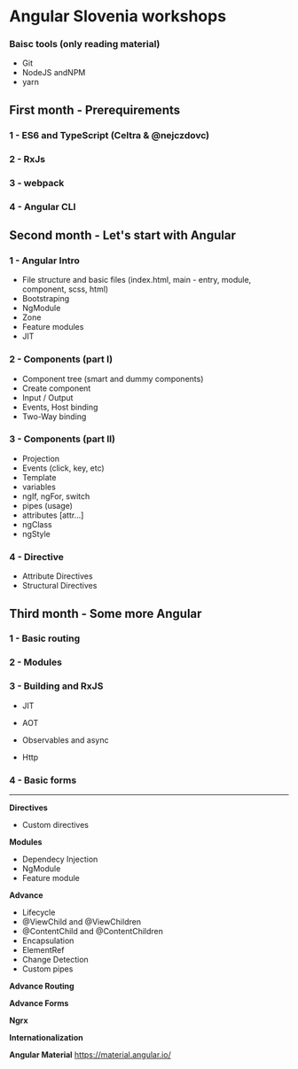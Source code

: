 # Angular Slovenia workshops

### Baisc tools (only reading material)
* Git
* NodeJS andNPM
* yarn

## First month - Prerequirements

### 1 - ES6 and TypeScript (Celtra & @nejczdovc)

### 2 - RxJs

### 3 - webpack

### 4 - Angular CLI


## Second month - Let's start with Angular

### 1 - Angular Intro
* File structure and basic files (index.html, main - entry, module, component, scss, html)
* Bootstraping
* NgModule
* Zone
* Feature modules
* JIT

### 2 - Components (part I)
* Component tree (smart and dummy components)
* Create component
* Input / Output
* Events, Host binding
* Two-Way binding

### 3 - Components (part II)
* Projection
* Events (click, key, etc)
* Template
 * variables
 * ngIf, ngFor, switch
 * pipes (usage)
 * attributes [attr...]
 * ngClass
 * ngStyle

### 4 - Directive
* Attribute Directives
* Structural Directives


## Third month - Some more Angular

### 1 - Basic routing

### 2 - Modules

### 3 - Building and RxJS
* JIT
* AOT

* Observables and async
* Http

### 4 - Basic forms

---

**Directives**
* Custom directives

**Modules**
* Dependecy Injection
* NgModule
* Feature module

**Advance**
* Lifecycle
* @ViewChild and @ViewChildren
* @ContentChild and @ContentChildren
* Encapsulation
* ElementRef
* Change Detection
* Custom pipes

**Advance Routing**

**Advance Forms**

**Ngrx**

**Internationalization**

**Angular Material**
https://material.angular.io/
